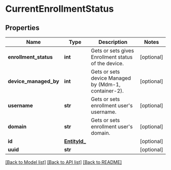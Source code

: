 # CurrentEnrollmentStatus

## Properties
Name | Type | Description | Notes
------------ | ------------- | ------------- | -------------
**enrollment_status** | **int** | Gets or sets gives Enrollment status of the device. | [optional] 
**device_managed_by** | **int** | Gets or sets device Managed by (Mdm-1, container-2). | [optional] 
**username** | **str** | Gets or sets enrollment user&#39;s username. | [optional] 
**domain** | **str** | Gets or sets enrollment user&#39;s domain. | [optional] 
**id** | [**EntityId_**](EntityId_.md) |  | [optional] 
**uuid** | **str** |  | [optional] 

[[Back to Model list]](../README.md#documentation-for-models) [[Back to API list]](../README.md#documentation-for-api-endpoints) [[Back to README]](../README.md)


